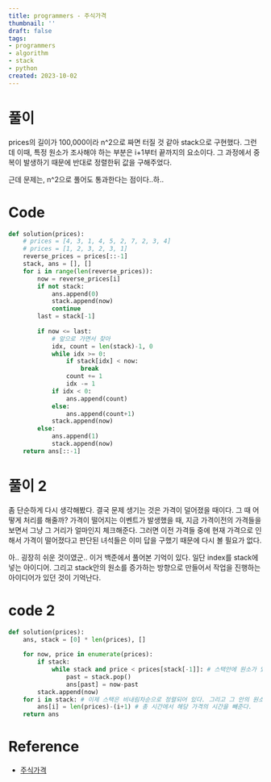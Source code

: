 ```yaml
---
title: programmers - 주식가격
thumbnail: ''
draft: false
tags:
- programmers
- algorithm
- stack
- python
created: 2023-10-02
---
```


# 풀이

prices의 길이가 100,000이라 n^2으로 짜면 터질 것 같아 stack으로 구현했다. 그런데 이때, 특정 원소가 조사해야 하는 부분은 i+1부터 끝까지의 요소이다. 그 과정에서 중복이 발생하기 때문에 반대로 정렬한뒤 값을 구해주었다.

근데 문제는, n^2으로 풀어도 통과한다는 점이다..하.. 

# Code

````python
def solution(prices):
    # prices = [4, 3, 1, 4, 5, 2, 7, 2, 3, 4]
    # prices = [1, 2, 3, 2, 3, 1]
    reverse_prices = prices[::-1]
    stack, ans = [], []
    for i in range(len(reverse_prices)):
        now = reverse_prices[i]
        if not stack: 
            ans.append(0)
            stack.append(now)
            continue
        last = stack[-1]
        
        if now <= last:
            # 앞으로 가면서 찾아
            idx, count = len(stack)-1, 0
            while idx >= 0:
                if stack[idx] < now:
                    break
                count += 1
                idx -= 1
            if idx < 0:
                ans.append(count)
            else:
                ans.append(count+1)
            stack.append(now)
        else:
            ans.append(1)
            stack.append(now)
    return ans[::-1]
````

# 풀이 2

좀 단순하게 다시 생각해봤다. 결국 문제 생기는 것은 가격이 덜어졌을 때이다. 그 때 어떻게 처리를 해줄까? 가격이 떨어지는 이벤트가 발생했을 때, 지금 가격이전의 가격들을 보면서 그냥 그 거리가 얼마인지 체크해준다. 그러면 이전 가격들 중에 현재 가격으로 인해서 가격이 떨어졌다고 판단된 녀석들은 이미 답을 구했기 때문에 다시 볼 필요가 없다.

아.. 굉장히 쉬운 것이였군.. 이거 백준에서 풀어본 기억이 있다. 일단 index를 stack에 넣는 아이디어. 그리고 stack안의 원소를 증가하는 방향으로 만들어서 작업을 진행하는 아이디어가 있던 것이 기억난다.

# code 2

````python
def solution(prices):
    ans, stack = [0] * len(prices), []
    
    for now, price in enumerate(prices):
        if stack:
            while stack and price < prices[stack[-1]]: # 스택안에 원소가 있고, 현재가격이 이전 가격보다 떨어졌다면
                past = stack.pop()
                ans[past] = now-past
        stack.append(now)
    for i in stack: # 이제 스택은 비내림차순으로 정렬되어 있다. 그리고 그 안의 원소는 시간임. 지금까지 살아있는 원소는 끝까지 돌았는데도 남아있는 것들임
        ans[i] = len(prices)-(i+1) # 총 시간에서 해당 가격의 시간을 빼준다.
    return ans
````

# Reference

* [주식가격](https://school.programmers.co.kr/learn/courses/30/lessons/42584)
